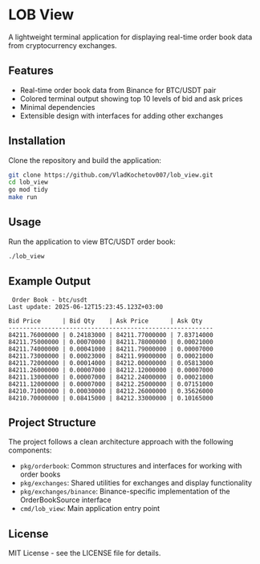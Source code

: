 # LOB View

A lightweight terminal application for displaying real-time order book data from cryptocurrency exchanges.

## Features

- Real-time order book data from Binance for BTC/USDT pair
- Colored terminal output showing top 10 levels of bid and ask prices
- Minimal dependencies
- Extensible design with interfaces for adding other exchanges

## Installation

Clone the repository and build the application:

```bash
git clone https://github.com/VladKochetov007/lob_view.git
cd lob_view
go mod tidy
make run
```

## Usage

Run the application to view BTC/USDT order book:

```bash
./lob_view
```

## Example Output

```
 Order Book - btc/usdt 
Last update: 2025-06-12T15:23:45.123Z+03:00

Bid Price      | Bid Qty    | Ask Price      | Ask Qty   
---------------------------------------------------------
84211.76000000 | 0.24183000 | 84211.77000000 | 7.83714000
84211.75000000 | 0.00070000 | 84211.78000000 | 0.00021000
84211.74000000 | 0.00041000 | 84211.79000000 | 0.00007000
84211.73000000 | 0.00023000 | 84211.99000000 | 0.00021000
84211.72000000 | 0.00014000 | 84212.00000000 | 0.05813000
84211.26000000 | 0.00007000 | 84212.12000000 | 0.00007000
84211.13000000 | 0.00007000 | 84212.24000000 | 0.00021000
84211.12000000 | 0.00007000 | 84212.25000000 | 0.07151000
84210.71000000 | 0.00030000 | 84212.26000000 | 0.35626000
84210.70000000 | 0.08415000 | 84212.33000000 | 0.10165000
```

## Project Structure

The project follows a clean architecture approach with the following components:

- `pkg/orderbook`: Common structures and interfaces for working with order books
- `pkg/exchanges`: Shared utilities for exchanges and display functionality
- `pkg/exchanges/binance`: Binance-specific implementation of the OrderBookSource interface
- `cmd/lob_view`: Main application entry point


## License

MIT License - see the LICENSE file for details.
